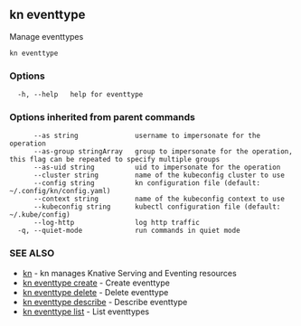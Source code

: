 ## kn eventtype

Manage eventtypes

```
kn eventtype
```

### Options

```
  -h, --help   help for eventtype
```

### Options inherited from parent commands

```
      --as string              username to impersonate for the operation
      --as-group stringArray   group to impersonate for the operation, this flag can be repeated to specify multiple groups
      --as-uid string          uid to impersonate for the operation
      --cluster string         name of the kubeconfig cluster to use
      --config string          kn configuration file (default: ~/.config/kn/config.yaml)
      --context string         name of the kubeconfig context to use
      --kubeconfig string      kubectl configuration file (default: ~/.kube/config)
      --log-http               log http traffic
  -q, --quiet-mode             run commands in quiet mode
```

### SEE ALSO

* [kn](kn.md)	 - kn manages Knative Serving and Eventing resources
* [kn eventtype create](kn_eventtype_create.md)	 - Create eventtype
* [kn eventtype delete](kn_eventtype_delete.md)	 - Delete eventtype
* [kn eventtype describe](kn_eventtype_describe.md)	 - Describe eventtype
* [kn eventtype list](kn_eventtype_list.md)	 - List eventtypes

